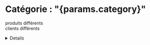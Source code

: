 # Catégorie : "{params.category}"




<Value data={distinct_products_count} /> produits différents
<br/>
<Value data={distinct_customers_count} /> clients différents

<Grid cols=2>
<BarChart
    title="TOP channels"
    data={Top_channels}
    x=channel
    y=sales
    swapXY=true
/>
<BarChart
    title="TOP states"
    data={Top_states}
    x=state
    y=sales
    swapXY=true
/>
</Grid>

<DataTable data={all_sales_by_cat}/>




<Details title='Queries'>

```sql all_sales_by_cat
SELECT 
item,
category,
state,
channel,
order_month,
first_name || ' ' || last_name as customer,
sales
FROM needful_things.orders
WHERE category = '${params.category}'
```

```sql distinct_products_count
SELECT COUNT(DISTINCT(item))
FROM ${all_sales_by_cat}
```
```sql distinct_customers_count
SELECT COUNT(DISTINCT(customer))
FROM ${all_sales_by_cat}
```

```sql Top_channels
SELECT channel, sum(sales) sales
FROM ${all_sales_by_cat}
GROUP BY channel
ORDER BY sales DESC
LIMIT 10
```

```sql Top_states
SELECT state, sum(sales) sales
FROM ${all_sales_by_cat}
GROUP BY state
ORDER BY sales DESC
LIMIT 10
```
</Details>

